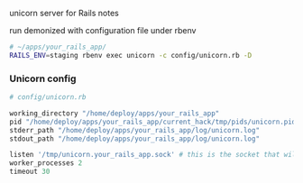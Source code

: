  unicorn server for Rails notes
 
 
run demonized with configuration file under rbenv 

```bash
# ~/apps/your_rails_app/
RAILS_ENV=staging rbenv exec unicorn -c config/unicorn.rb -D
```


### Unicorn config

```ruby
# config/unicorn.rb

working_directory "/home/deploy/apps/your_rails_app"
pid "/home/deploy/apps/your_rails_app/current_hack/tmp/pids/unicorn.pid"
stderr_path "/home/deploy/apps/your_rails_app/log/unicorn.log"
stdout_path "/home/deploy/apps/your_rails_app/log/unicorn.log"

listen '/tmp/unicorn.your_rails_app.sock' # this is the socket that will be picked up by NgineX
worker_processes 2
timeout 30
```
